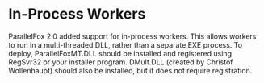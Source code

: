 # In-Process Workers

ParallelFox 2.0 added support for in-process workers.  This allows workers to run in a multi-threaded DLL, rather than a separate EXE process.  To deploy, ParallelFoxMT.DLL should be installed and registered using RegSvr32 or your installer program.  DMult.DLL (created by Christof Wollenhaupt) should also be installed, but it does not require registration.